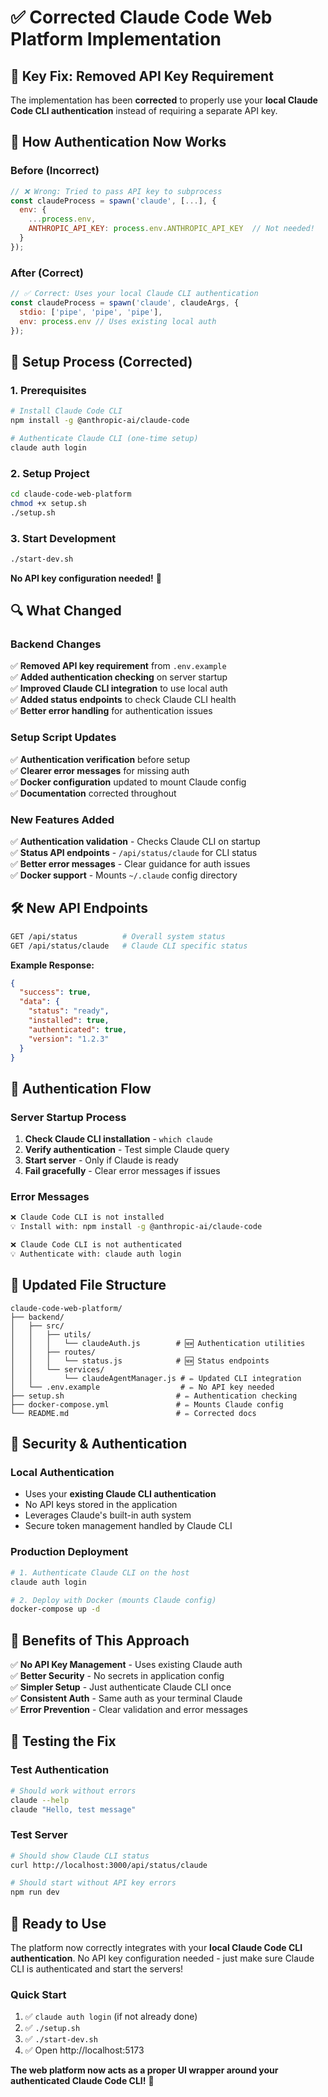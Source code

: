 # ✅ Corrected Claude Code Web Platform Implementation

## 🔧 **Key Fix: Removed API Key Requirement**

The implementation has been **corrected** to properly use your **local Claude Code CLI authentication** instead of requiring a separate API key.

## 🎯 **How Authentication Now Works**

### **Before (Incorrect)**
```javascript
// ❌ Wrong: Tried to pass API key to subprocess
const claudeProcess = spawn('claude', [...], {
  env: {
    ...process.env,
    ANTHROPIC_API_KEY: process.env.ANTHROPIC_API_KEY  // Not needed!
  }
});
```

### **After (Correct)** 
```javascript
// ✅ Correct: Uses your local Claude CLI authentication
const claudeProcess = spawn('claude', claudeArgs, {
  stdio: ['pipe', 'pipe', 'pipe'],
  env: process.env // Uses existing local auth
});
```

## 🚀 **Setup Process (Corrected)**

### **1. Prerequisites**
```bash
# Install Claude Code CLI
npm install -g @anthropic-ai/claude-code

# Authenticate Claude CLI (one-time setup)
claude auth login
```

### **2. Setup Project** 
```bash
cd claude-code-web-platform
chmod +x setup.sh
./setup.sh
```

### **3. Start Development**
```bash
./start-dev.sh
```

**No API key configuration needed!** 🎉

## 🔍 **What Changed**

### **Backend Changes**
✅ **Removed API key requirement** from `.env.example`  
✅ **Added authentication checking** on server startup  
✅ **Improved Claude CLI integration** to use local auth  
✅ **Added status endpoints** to check Claude CLI health  
✅ **Better error handling** for authentication issues  

### **Setup Script Updates**
✅ **Authentication verification** before setup  
✅ **Clearer error messages** for missing auth  
✅ **Docker configuration** updated to mount Claude config  
✅ **Documentation** corrected throughout  

### **New Features Added**
✅ **Authentication validation** - Checks Claude CLI on startup  
✅ **Status API endpoints** - `/api/status/claude` for CLI status  
✅ **Better error messages** - Clear guidance for auth issues  
✅ **Docker support** - Mounts `~/.claude` config directory  

## 🛠️ **New API Endpoints**

```bash
GET /api/status          # Overall system status
GET /api/status/claude   # Claude CLI specific status
```

**Example Response:**
```json
{
  "success": true,
  "data": {
    "status": "ready",
    "installed": true,
    "authenticated": true,
    "version": "1.2.3"
  }
}
```

## 🚨 **Authentication Flow**

### **Server Startup Process**
1. **Check Claude CLI installation** - `which claude`
2. **Verify authentication** - Test simple Claude query  
3. **Start server** - Only if Claude is ready
4. **Fail gracefully** - Clear error messages if issues

### **Error Messages**
```bash
❌ Claude Code CLI is not installed
💡 Install with: npm install -g @anthropic-ai/claude-code

❌ Claude Code CLI is not authenticated  
💡 Authenticate with: claude auth login
```

## 📁 **Updated File Structure**

```
claude-code-web-platform/
├── backend/
│   ├── src/
│   │   ├── utils/
│   │   │   └── claudeAuth.js        # 🆕 Authentication utilities
│   │   ├── routes/
│   │   │   └── status.js            # 🆕 Status endpoints
│   │   └── services/
│   │       └── claudeAgentManager.js # ✏️ Updated CLI integration
│   └── .env.example                  # ✏️ No API key needed
├── setup.sh                         # ✏️ Authentication checking
├── docker-compose.yml               # ✏️ Mounts Claude config
└── README.md                        # ✏️ Corrected docs
```

## 🔐 **Security & Authentication**

### **Local Authentication**
- Uses your **existing Claude CLI authentication**
- No API keys stored in the application
- Leverages Claude's built-in auth system
- Secure token management handled by Claude CLI

### **Production Deployment**
```bash
# 1. Authenticate Claude CLI on the host
claude auth login

# 2. Deploy with Docker (mounts Claude config)
docker-compose up -d
```

## 🎯 **Benefits of This Approach**

✅ **No API Key Management** - Uses existing Claude auth  
✅ **Better Security** - No secrets in application config  
✅ **Simpler Setup** - Just authenticate Claude CLI once  
✅ **Consistent Auth** - Same auth as your terminal Claude  
✅ **Error Prevention** - Clear validation and error messages  

## 🧪 **Testing the Fix**

### **Test Authentication**
```bash
# Should work without errors
claude --help
claude "Hello, test message"
```

### **Test Server**
```bash
# Should show Claude CLI status
curl http://localhost:3000/api/status/claude

# Should start without API key errors
npm run dev
```

## 🏁 **Ready to Use**

The platform now correctly integrates with your **local Claude Code CLI authentication**. No API key configuration needed - just make sure Claude CLI is authenticated and start the servers!

### **Quick Start**
1. ✅ `claude auth login` (if not already done)
2. ✅ `./setup.sh` 
3. ✅ `./start-dev.sh`
4. ✅ Open http://localhost:5173

**The web platform now acts as a proper UI wrapper around your authenticated Claude Code CLI!** 🎉